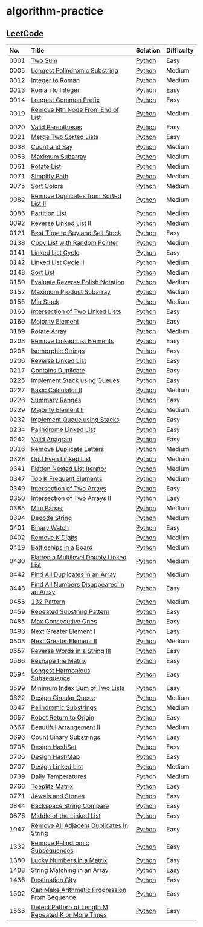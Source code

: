 # algorithm-practice

## [LeetCode](https://leetcode.com/)

| No.  | Title                                                                                                                         | Solution                                                                                                                   | Difficulty |
| :--- | :---------------------------------------------------------------------------------------------------------------------------- | :------------------------------------------------------------------------------------------------------------------------- | :--------- |
| 0001 | [Two Sum](https://leetcode.com/problems/two-sum/)                                                                             | [Python](./leetcode/python/0001-Two-Sum/TwoSum.py)                                                                         | Easy       |
| 0005 | [Longest Palindromic Substring](https://leetcode.com/problems/longest-palindromic-substring/)                                 | [Python](./leetcode/python/0005-Longest-Palindromic-Substring/LongestPalindromicSubstring.py)                              | Medium     |
| 0012 | [Integer to Roman](https://leetcode.com/problems/integer-to-roman/)                                                           | [Python](./leetcode/python/0012-Integer-to-Roman/IntegertoRoman.py)                                                        | Medium     |
| 0013 | [Roman to Integer](https://leetcode.com/problems/roman-to-integer/)                                                           | [Python](./leetcode/python/0013-Roman-to-Integer/RomantoInteger.py)                                                        | Easy       |
| 0014 | [Longest Common Prefix](https://leetcode.com/problems/longest-common-prefix/)                                                 | [Python](./leetcode/python/0014-Longest-Common-Prefix/LongestCommonPrefix.py)                                              | Easy       |
| 0019 | [Remove Nth Node From End of List](https://leetcode.com/problems/remove-nth-node-from-end-of-list/)                           | [Python](./leetcode/python/0019-Remove-Nth-Node-From-End-of-List/RemoveNthNodeFromEndofList.py)                            | Medium     |
| 0020 | [Valid Parentheses](https://leetcode.com/problems/valid-parentheses/)                                                         | [Python](./leetcode/python/0020-Valid-Parentheses/ValidParentheses.py)                                                     | Easy       |
| 0021 | [Merge Two Sorted Lists](https://leetcode.com/problems/merge-two-sorted-lists/)                                               | [Python](./leetcode/python/0021-Merge-Two-Sorted-Lists/MergeTwoSortedLists.py)                                             | Easy       |
| 0038 | [Count and Say](https://leetcode.com/problems/count-and-say/)                                                                 | [Python](./leetcode/python/0038-Count-and-Say/CountandSay.py)                                                              | Medium     |
| 0053 | [Maximum Subarray](https://leetcode.com/problems/maximum-subarray/)                                                           | [Python](./leetcode/python/0053-Maximum-Subarray/ＭaximumSubarray.py)                                                      | Medium     |
| 0061 | [Rotate List](https://leetcode.com/problems/rotate-list/)                                                                     | [Python](./leetcode/python/0061-Rotate-List/RotateList.py)                                                                 | Medium     |
| 0071 | [Simplify Path](https://leetcode.com/problems/simplify-path/)                                                                 | [Python](./leetcode/python/0071-Simplify-Path/SimplifyPath.py)                                                             | Medium     |
| 0075 | [Sort Colors](https://leetcode.com/problems/sort-colors/)                                                                     | [Python](./leetcode/python/0075-Sort-Colors/SortColors.py)                                                                 | Medium     |
| 0082 | [Remove Duplicates from Sorted List II](https://leetcode.com/problems/remove-duplicates-from-sorted-list-ii/)                 | [Python](./leetcode/python/0082-Remove-Duplicates-from-Sorted-List-II/RemoveDuplicatesfromSortedListII.py)                 | Medium     |
| 0086 | [Partition List](https://leetcode.com/problems/partition-list/)                                                               | [Python](./leetcode/python/0086-Partition-List/PartitionList.py)                                                           | Medium     |
| 0092 | [Reverse Linked List II](https://leetcode.com/problems/reverse-linked-list-ii/)                                               | [Python](./leetcode/python/0092–Reverse–Linked-List-II/ReverseLinkedListII.py)                                             | Medium     |
| 0121 | [Best Time to Buy and Sell Stock](https://leetcode.com/problems/best-time-to-buy-and-sell-stock/)                             | [Python](./leetcode/python/0121-Best-Time-to-Buy-and-Sell-Stock/BestTimetoBuyandSellStock.py)                              | Easy       |
| 0138 | [Copy List with Random Pointer](https://leetcode.com/problems/copy-list-with-random-pointer/)                                 | [Python](./leetcode/python/0138-Copy-List-with-Random-Pointer/CopyListwithRandomPointer.py)                                | Medium     |
| 0141 | [Linked List Cycle](https://leetcode.com/problems/linked-list-cycle/)                                                         | [Python](./leetcode/python/0141–Linked-List-Cycle/LinkedListCycle.py)                                                      | Easy       |
| 0142 | [Linked List Cycle II](https://leetcode.com/problems/linked-list-cycle-ii/)                                                   | [Python](./leetcode/python/0142–Linked-List-Cycle-II/LinkedListCycleII.py)                                                 | Medium     |
| 0148 | [Sort List](https://leetcode.com/problems/sort-list/)                                                                         | [Python](./leetcode/python/0148-Sort-List/SortList.py)                                                                     | Medium     |
| 0150 | [Evaluate Reverse Polish Notation](https://leetcode.com/problems/evaluate-reverse-polish-notation/)                           | [Python](./leetcode/python/0150-Evaluate-Reverse-Polish-Notation/EvaluateReversePolishNotation.py)                         | Medium     |
| 0152 | [Maximum Product Subarray](https://leetcode.com/problems/maximum-product-subarray/)                                           | [Python](./leetcode/python/0152-Maximum-Product-Subarray/MaximumProductSubarray.py)                                        | Medium     |
| 0155 | [Min Stack](https://leetcode.com/problems/min-stack/)                                                                         | [Python](./leetcode/python/0155-Min-Stack/MinStack.py)                                                                     | Medium     |
| 0160 | [Intersection of Two Linked Lists](https://leetcode.com/problems/intersection-of-two-linked-lists/)                           | [Python](./leetcode/python/0160-Intersection-of-Two-Linked-Lists/IntersectionofTwoLinkedLists.py)                          | Easy       |
| 0169 | [Majority Element](https://leetcode.com/problems/majority-element/)                                                           | [Python](./leetcode/python/0169-Majority-Element/MajorityElement.py)                                                       | Easy       |
| 0189 | [Rotate Array](https://leetcode.com/problems/rotate-array/)                                                                   | [Python](./leetcode/python/0189-Rotate-Array/RotateArray.py)                                                               | Medium     |
| 0203 | [Remove Linked List Elements](https://leetcode.com/problems/remove-linked-list-elements/)                                     | [Python](./leetcode/python/0203-Remove-Linked-List-Elements/RemoveLinkedListElements.py)                                   | Easy       |
| 0205 | [Isomorphic Strings](https://leetcode.com/problems/isomorphic-strings/)                                                       | [Python](./leetcode/python/0205-Isomorphic-Strings/IsomorphicStrings.py)                                                   | Easy       |
| 0206 | [Reverse Linked List](https://leetcode.com/problems/reverse-linked-list/)                                                     | [Python](./leetcode/python/0206-Reverse-Linked-List/ReverseLinkedList.py)                                                  | Easy       |
| 0217 | [Contains Duplicate](https://leetcode.com/problems/contains-duplicate/)                                                       | [Python](./leetcode/python/0217-Contains-Duplicate/ContainsDuplicate.py)                                                   | Easy       |
| 0225 | [Implement Stack using Queues](https://leetcode.com/problems/implement-stack-using-queues/)                                   | [Python](./leetcode/python/0225-Implement-Stack-using-Queues/ImplementStackusingQueues.py)                                 | Easy       |
| 0227 | [Basic Calculator II](https://leetcode.com/problems/basic-calculator-ii/)                                                     | [Python](./leetcode/python/0227-Basic-Calculator-II/BasicCalculatorII.py)                                                  | Medium     |
| 0228 | [Summary Ranges](https://leetcode.com/problems/summary-ranges/)                                                               | [Python](./leetcode/python/0228-Summary-Ranges/SummaryRanges.py)                                                           | Easy       |
| 0229 | [Majority Element II](https://leetcode.com/problems/majority-element-ii/)                                                     | [Python](./leetcode/python/0229-Majority-Element-II/MajorityElementII.py)                                                  | Medium     |
| 0232 | [Implement Queue using Stacks](https://leetcode.com/problems/implement-queue-using-stacks/)                                   | [Python](./leetcode/python/0232-Implement-Queue-using-Stacks/ImplementQueueusingStacks.py)                                 | Easy       |
| 0234 | [Palindrome Linked List](https://leetcode.com/problems/palindrome-linked-list/)                                               | [Python](./leetcode/python/0234-Palindrome-Linked-List/PalindromeLinkedList.py)                                            | Easy       |
| 0242 | [Valid Anagram](https://leetcode.com/problems/valid-anagram/)                                                                 | [Python](./leetcode/python/0242-Valid-Anagram/ValidAnagram.py)                                                             | Easy       |
| 0316 | [Remove Duplicate Letters](https://leetcode.com/problems/remove-duplicate-letters/)                                           | [Python](./leetcode/python/0316-Remove-Duplicate-Letters/RemoveDuplicateLetters.py)                                        | Medium     |
| 0328 | [Odd Even Linked List](https://leetcode.com/problems/odd-even-linked-list/)                                                   | [Python](./leetcode/python/0328-Odd-Even-Linked-List/OddEvenLinkedList.py)                                                 | Medium     |
| 0341 | [Flatten Nested List Iterator](https://leetcode.com/problems/flatten-nested-list-iterator/)                                   | [Python](./leetcode/python/0341-Flatten-Nested-List-Iterator/FlattenNestedListIterator.py)                                 | Medium     |
| 0347 | [Top K Frequent Elements](https://leetcode.com/problems/top-k-frequent-elements/)                                             | [Python](./leetcode/python/0347-Top-K-Frequent-Elements/TopKFrequentElements.py)                                           | Medium     |
| 0349 | [Intersection of Two Arrays](https://leetcode.com/problems/intersection-of-two-arrays/)                                       | [Python](./leetcode/python/0349-Intersection-of-Two-Arrays/IntersectionofTwoArrays.py)                                     | Easy       |
| 0350 | [Intersection of Two Arrays II](https://leetcode.com/problems/intersection-of-two-arrays-ii/)                                 | [Python](./leetcode/python/0350-Intersection-of-Two-Arrays-II/IntersectionofTwoArraysII.py)                                | Easy       |
| 0385 | [Mini Parser](https://leetcode.com/problems/mini-parser/)                                                                     | [Python](./leetcode/python/0385-Mini-Parser/MiniParser.py)                                                                 | Medium     |
| 0394 | [Decode String](https://leetcode.com/problems/decode-string/)                                                                 | [Python](./leetcode/python/0394-Decode-String/DecodeString.py)                                                             | Medium     |
| 0401 | [Binary Watch](https://leetcode.com/problems/binary-watch/)                                                                   | [Python](./leetcode/python/0401-Binary-Watch/BinaryWatch.py)                                                               | Easy       |
| 0402 | [Remove K Digits](https://leetcode.com/problems/remove-k-digits/)                                                             | [Python](./leetcode/python/0402-Remove-K-Digits/RemoveKDigits.py)                                                          | Medium     |
| 0419 | [Battleships in a Board](https://leetcode.com/problems/battleships-in-a-board/)                                               | [Python](./leetcode/python/0419-Battleships-in-a-Board/BattleshipsinaBoard.py)                                             | Medium     |
| 0430 | [Flatten a Multilevel Doubly Linked List](https://leetcode.com/problems/flatten-a-multilevel-doubly-linked-list/)             | [Python](./leetcode/python/0430-Flatten-a-Multilevel-Doubly-Linked-List/FlattenaMultilevelDoublyLinkedList.py)             | Medium     |
| 0442 | [Find All Duplicates in an Array](https://leetcode.com/problems/find-all-duplicates-in-an-array/)                             | [Python](./leetcode/python/0442-Find-All-Duplicates-in-an-Array/FindAllDuplicatesinanArray.py)                             | Medium     |
| 0448 | [Find All Numbers Disappeared in an Array](https://leetcode.com/problems/find-all-numbers-disappeared-in-an-array/)           | [Python](./leetcode/python/0448-Find-All-Numbers-Disappeared-in-an-Array/FindAllNumbersDisappearedinanArray.py)            | Easy       |
| 0456 | [132 Pattern](https://leetcode.com/problems/132-pattern/)                                                                     | [Python](./leetcode/python/0456-132-Pattern/132Pattern.py)                                                                 | Medium     |
| 0459 | [Repeated Substring Pattern](https://leetcode.com/problems/repeated-substring-pattern/)                                       | [Python](./leetcode/python/0459-Repeated-Substring-Pattern/RepeatedSubstringPattern.py)                                    | Easy       |
| 0485 | [Max Consecutive Ones](https://leetcode.com/problems/max-consecutive-ones/)                                                   | [Python](./leetcode/python/0485-Max-Consecutive-Ones/MaxConsecutiveOnes.py)                                                | Easy       |
| 0496 | [Next Greater Element I](https://leetcode.com/problems/next-greater-element-i/)                                               | [Python](./leetcode/python/0496-Next-Greater-Element-I/NextGreaterElementI.py)                                             | Easy       |
| 0503 | [Next Greater Element II](https://leetcode.com/problems/next-greater-element-ii/)                                             | [Python](./leetcode/python/0503-Next-Greater-Element-II/NextGreaterElementII.py)                                           | Medium     |
| 0557 | [Reverse Words in a String III](https://leetcode.com/problems/reverse-words-in-a-string-iii/)                                 | [Python](./leetcode/python/0557-Reverse-Words-in-a-String-III/ReverseWordsinaStringIII.py)                                 | Easy       |
| 0566 | [Reshape the Matrix](https://leetcode.com/problems/reshape-the-matrix/)                                                       | [Python](./leetcode/python/0566-Reshape-the-Matrix/ReshapetheMatrix.py)                                                    | Easy       |
| 0594 | [Longest Harmonious Subsequence](https://leetcode.com/problems/longest-harmonious-subsequence/)                               | [Python](./leetcode/python/0594-Longest-Harmonious-Subsequence/LongestHarmoniousSubsequence.py)                            | Easy       |
| 0599 | [Minimum Index Sum of Two Lists](https://leetcode.com/problems/minimum-index-sum-of-two-lists/)                               | [Python](./leetcode/python/0599-Minimum-Index-Sum-of-Two-Lists/MinimumIndexSumofTwoLists.py)                               | Easy       |
| 0622 | [Design Circular Queue](https://leetcode.com/problems/design-circular-queue/)                                                 | [Python](./leetcode/python/0622-Design-Circular-Queue/DesignCircularQueue.py)                                              | Medium     |
| 0647 | [Palindromic Substrings](https://leetcode.com/problems/palindromic-substrings/)                                               | [Python](./leetcode/python/0647-Palindromic-Substrings/PalindromicSubstrings.py)                                           | Medium     |
| 0657 | [Robot Return to Origin](https://leetcode.com/problems/robot-return-to-origin/)                                               | [Python](./leetcode/python/0657-Robot-Return-to-Origin/RobotReturntoOrigin.py)                                             | Easy       |
| 0667 | [Beautiful Arrangement II](https://leetcode.com/problems/beautiful-arrangement-ii/)                                           | [Python](./leetcode/python/0667-Beautiful-Arrangement-II/BeautifulArrangementII.py)                                        | Medium     |
| 0696 | [Count Binary Substrings](https://leetcode.com/problems/count-binary-substrings/)                                             | [Python](./leetcode/python/0696-Count-Binary-Substrings/CountBinarySubstring.py)                                           | Easy       |
| 0705 | [Design HashSet](https://leetcode.com/problems/design-hashset/)                                                               | [Python](./leetcode/python/0705-Design-HashSet/DesignHashSet.py)                                                           | Easy       |
| 0706 | [Design HashMap](https://leetcode.com/problems/design-hashmap/)                                                               | [Python](./leetcode/python/0706-Design-HashMap/DesignHashMap.py)                                                           | Easy       |
| 0707 | [Design Linked List](https://leetcode.com/problems/design-linked-list/)                                                       | [Python](./leetcode/python/0707-Design-Linked-List/DesignLinkedList.py)                                                    | Medium     |
| 0739 | [Daily Temperatures](https://leetcode.com/problems/daily-temperatures/)                                                       | [Python](./leetcode/python/0739-Daily-Temperatures/DailyTemperatures.py)                                                   | Medium     |
| 0766 | [Toeplitz Matrix](https://leetcode.com/problems/toeplitz-matrix/)                                                             | [Python](./leetcode/python/0766-Toeplitz-Matrix/ToeplitzMatrix.py)                                                         | Easy       |
| 0771 | [Jewels and Stones](https://leetcode.com/problems/jewels-and-stones/)                                                         | [Python](./leetcode/python/0771-Jewels-and-Stones/JewelsandStones.py)                                                      | Easy       |
| 0844 | [Backspace String Compare](https://leetcode.com/problems/backspace-string-compare/)                                           | [Python](./leetcode/python/0844-Backspace-String-Compare/BackspaceStringCompare.py)                                        | Easy       |
| 0876 | [Middle of the Linked List](https://leetcode.com/problems/middle-of-the-linked-list/)                                         | [Python](./leetcode/python/0876-Middle-of-the-Linked-List/MiddleoftheLinkedList.py)                                        | Easy       |
| 1047 | [Remove All Adjacent Duplicates In String](https://leetcode.com/problems/remove-all-adjacent-duplicates-in-string/)           | [Python](./leetcode/python/1047-Remove-All-Adjacent-Duplicates-In-String/RemoveAllAdjacentDuplicatesInString.py)           | Easy       |
| 1332 | [Remove Palindromic Subsequences](https://leetcode.com/problems/remove-palindromic-subsequences/)                             | [Python](./leetcode/python/1332-Remove-Parlindromic-Subsequences/RemovePalindromicSubsequences.py)                         | Easy       |
| 1380 | [Lucky Numbers in a Matrix](https://leetcode.com/problems/lucky-numbers-in-a-matrix/)                                         | [Python](./leetcode/python/1380-Lucky-Numbers-in-a-Matrix/LuckyNumbersinaMatrix.py)                                        | Easy       |
| 1408 | [String Matching in an Array](https://leetcode.com/problems/string-matching-in-an-array/)                                     | [Python](./leetcode/python/1408-String-Matching-in-an-Array/StringMatchinginanArray.py)                                    | Easy       |
| 1436 | [Destination City](https://leetcode.com/problems/destination-city/)                                                           | [Python](./leetcode/python/1436-Destination-City/DestinationCity.py)                                                       | Easy       |
| 1502 | [Can Make Arithmetic Progression From Sequence](https://leetcode.com/problems/can-make-arithmetic-progression-from-sequence/) | [Python](./leetcode/python/1502-Can-Make-Arithmetic-Progression-From-Sequence/CanMakeArithmeticProgressionFromSequence.py) | Easy       |
| 1566 | [Detect Pattern of Length M Repeated K or More Times](https://leetcode.com/problems/detect-pattern-of-length-m-repeated-k-or-more-times/) | [Python](./leetcode/python/1566-Detect-Pattern-of-Length-M-Repeated-K-or-More-Times/DetectPatternofLengthMRepeatedKorMoreTimes.py) | Easy       |